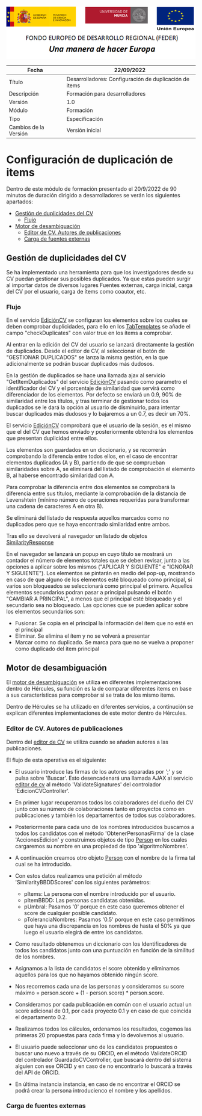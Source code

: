 ![](../Docs/media/CabeceraDocumentosMD.png)

| Fecha                 | 22/09/2022                                |
| --------------------- | ---------------------------------------- |
| Título                | Desarrolladores: Configuración de duplicación de items|
| Descripción           | Formación para desarrolladores |
| Versión               | 1.0                                      |
| Módulo                | Formación                            |
| Tipo                  | Especificación                           |
| Cambios de la Versión | Versión inicial                          |

# Configuración de duplicación de items

Dentro de este módulo  de formación presentado el 20/9/2022 de 90 minutos de duración dirigido a desarrolladores se verán los siguientes apartados:


 - [Gestión de duplicidades del CV](#gestión-de-duplicidades-del-cv)
   - [Flujo](#flujo)
 - [Motor de desambiguación](#motor-de-desambiguación)
   - [Editor de CV. Autores de publicaciones](#editor-de-cv--autores-de-publicaciones) 
   - [Carga de fuentes externas](#carga-de-fuentes-externas) 
 

## Gestión de duplicidades del CV
Se ha implementado una herramienta para que los investigadores desde su CV puedan gestionar sus posibles duplicados. Ya que estas pueden surgir al importar datos de diversos lugares Fuentes externas, carga inicial, carga del CV por el usuario, carga de ítems como coautor, etc.


### Flujo
En el servicio [EdiciónCV](https://github.com/HerculesCRUE/HerculesED/tree/main/src/Hercules.ED.EditorCV) se configuran los elementos sobre los cuales se deben comprobar duplicidades, para ello en los [TabTemplates](https://github.com/HerculesCRUE/HerculesED/tree/main/src/Hercules.ED.EditorCV/EditorCV/Config/TabTemplates) se añade el campo "checkDuplicates" con valor true en los ítems a comprobar.

Al entrar en la edición del CV del usuario se lanzará directamente la gestión de duplicados. Desde el editor de CV, al seleccionar el botón de "GESTIONAR DUPLICADOS" se lanza la misma gestión, en la que adicionalmente se podrán buscar duplicados más dudosos.

En la gestión de duplicados se hace una llamada ajax al servicio "GetItemDuplicados" del servicio [EdiciónCV](https://github.com/HerculesCRUE/HerculesED/tree/main/src/Hercules.ED.EditorCV) pasando como parametro el identificador del CV y el porcentaje de similaridad que servirá como diferenciador de los elementos. Por defecto se enviará un 0.9, 90% de similaridad entre los títulos, y tras terminar de gestionar todos los duplicados se le dará la opción al usuario de disminuirlo, para intentar buscar duplicados más dudosos y lo bajaremos a un 0.7, es decir un 70%.
 
El servicio [EdiciónCV](https://github.com/HerculesCRUE/HerculesED/tree/main/src/Hercules.ED.EditorCV) comprobará que el usuario de la sesión, es el mismo que el del CV que hemos enviado y posteriormente obtendrá los elementos que presentan duplicidad entre ellos.

Los elementos son guardados en un diccionario, y se recorrerán comprobando la diferencia entre todos ellos, en el caso de encontrar elementos duplicados (A y B), partiendo de que se comprueban similaridades sobre A, se eliminará del listado de comprobación el elemento B, al haberse encontrado similaridad con A.
 
Para comprobar la diferencia entre dos elementos se comprobará la diferencia entre sus títulos, mediante la comprobación de la distancia de Levenshtein (mínimo número de operaciones requeridas para transformar una cadena de caracteres A en otra B).
 
Se eliminará del listado de respuesta aquellos marcados como no duplicados pero que se haya encontrado similaridad entre ambos.

Tras ello se devolverá al navegador un listado de objetos [SimilarityResponse](https://github.com/HerculesCRUE/HerculesED/blob/main/src/Hercules.ED.EditorCV/EditorCV/Models/Similarity/SimilarityResponse.cs)

En el navegador se lanzará un popup en cuyo título se mostrará un contador el número de elementos totales que se deben revisar, junto a las opciones a aplicar sobre los mismos ("APLICAR Y SIGUIENTE" e "IGNORAR Y SIGUIENTE"). 
Los elementos se pintarán en medio del pop-up, mostrando en caso de que alguno de los elementos esté bloqueado como principal, si varios son bloqueados se seleccionará como principal el primero. Aquellos elementos secundarios podran pasar a principal pulsando el botón "CAMBIAR A PRINCIPAL", a menos que el principal esté bloqueado y el secundario sea no bloqueado. Las opciones que se pueden aplicar sobre los elementos secundarios son:
 - Fusionar. Se copia en el principal la información del ítem que no esté en el principal
 - Eliminar. Se elimina el ítem y no se volverá a presentar
 - Marcar como no duplicado. Se marca para que no se vuelva a proponer como duplicado del ítem principal

 

## Motor de desambiguación
El [motor de desambiguación](https://github.com/HerculesCRUE/HerculesED/tree/main/src/Hercules.ED.DisambiguationEngine) se utiliza en diferentes implementaciones dentro de Hércules, su función es la de comparar diferentes items en base a sus características para comprobar si se trata de los mismo items. 

Dentro de Hércules se ha utilizado en diferentes servicios, a continución se explican diferentes implementaciones de este motor dentro de Hércules.

### Editor de CV. Autores de publicaciones
Dentro del [editor de CV](https://github.com/HerculesCRUE/HerculesED/tree/main/src/Hercules.ED.EditorCV) se utiliza cuando se añaden autores a las publicaciones.

El flujo de esta operativa es el siguiente:

  - El usuario introduce las firmas de los autores separadas por ';' y se pulsa sobre 'Buscar'. Esto desencadenará una llamada AJAX al servicio [editor de cv](https://github.com/HerculesCRUE/HerculesED/tree/main/src/Hercules.ED.EditorCV) al método 'ValidateSignatures' del controlador 'EdicionCVController'.

  - En primer lugar recuperamos todos los colaboradores del dueño del CV junto con su número de colaboraciones tanto en proyectos como en publicaciones y también los departamentos de todos sus colaboradores.

  - Posteriormente para cada uno de los nombres introducidos buscamos a todos los candidatos con el método 'ObtenerPersonasFirma' de la clase 'AccionesEdicion' y construimos objetos de tipo [Person](https://github.com/HerculesCRUE/HerculesED/blob/main/src/Hercules.ED.EditorCV/EditorCV/Models/API/Response/Person.cs) en los cuales cargaremos su nombre en una propiedad de tipo 'algoritmoNombres'.

  - A continuación creamos otro objeto [Person](https://github.com/HerculesCRUE/HerculesED/blob/main/src/Hercules.ED.EditorCV/EditorCV/Models/API/Response/Person.cs) con el nombre de la firma tal cual se ha introducido.

  - Con estos datos realizamos una petición al método 'SimilarityBBDDScores' con los siguientes parámetros:
    - pItems: La persona con el nombre introducido por el usuario.
    - pItemBBDD: Las personas candidatas obtenidas.
    - pUmbral: Pasamos '0' porque en este caso queremos obtener el score de cualquier posible candidato.
    - pToleranciaNombres: Pasamos '0.5' porque en este caso permitimos que haya una discrepancia en los nombres de hasta el 50% ya que luego el usuario elegirá de entre los candidatos.

  - Como resultado obtenemos un diccionario con los Identificadores de todos los candidatos junto con una puntuación en función de la similitud de los nombres.
  - Asignamos a la lista de candidatos el score obtenido y eliminamos aquellos para los que no hayamos obtenido ningún score.
  - Nos recorremos cada una de las personas y consideramos su score máximo = person.score + (1 - person.score) * person.score.
  - Consideramos por cada publicación en común con el usuario actual un score adicional de 0.1, por cada proyecto 0.1 y en caso de que coincida el departamento 0.2.
  - Realizamos todos los cálculos, ordenamos los resultados, cogemos las primeras 20 propuestas para cada firma y lo devolvemos al usuario.
  - El usuario puede seleccionar uno de los candidatos propuestos o buscar uno nuevo a través de su ORCID, en el método ValidateORCID del controlador GuardadoCVController, que buscará dentro del sistema alguien con ese ORCID y en caso de no encontrarlo lo buscará a través del API de ORCID.
  - En última instancia instancia, en caso de no encontrar el ORCID se podrá crear la persona introducienco el nombre y los apellidos.

### Carga de fuentes externas
